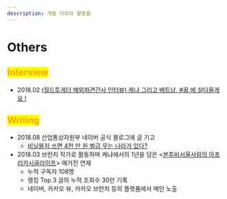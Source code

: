 ```yaml
---
description: 개발 이외의 활동들
---
```


# Others

## <mark style="color:orange;">Interview</mark>

* 2018.02 [(월드투게더 해외파견간사 인터뷰) 케냐 그리고 베트남, #꿈 에 살다올게요 !](https://m.blog.naver.com/PostView.naver?isHttpsRedirect=true\&blogId=wtngo\&logNo=221203337899)



## <mark style="color:orange;">Writing</mark>

* 2018.08 산업통상자원부 네이버 공식 블로그에 글 기고
  * [비닐봉지 쓰면 4천 만 원 벌금 무는 나라가 있다?](https://blog.naver.com/mocienews/221340764713)
* 2018.03 브런치 작가로 활동하며 케냐에서의 1년을 담은 <[본투비서울사람의 아프리카시골라이프](https://brunch.co.kr/magazine/africarurallife)> 매거진 연재
  * 누적 구독자 108명
  * 랭킹 Top 3 글의 누적 조회수 30만 기록
  * 네이버, 카카오 뷰, 카카오 브런치 등의 플랫폼에서 메인 노출
